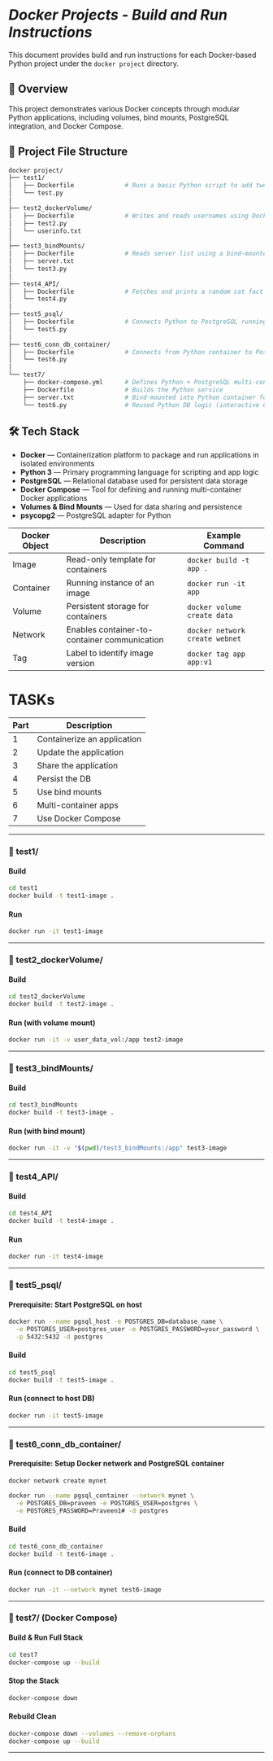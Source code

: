 # _Docker Projects - Build and Run Instructions_

This document provides build and run instructions for each Docker-based Python project under the `docker project` directory.
## 📝 Overview

This project demonstrates various Docker concepts through modular Python applications, including volumes, bind mounts, PostgreSQL integration, and Docker Compose.


## 📂 Project File Structure

```bash
docker project/
├── test1/
│   ├── Dockerfile              # Runs a basic Python script to add two numbers
│   └── test.py
│
├── test2_dockerVolume/
│   ├── Dockerfile              # Writes and reads usernames using Docker volume
│   ├── test2.py
│   └── userinfo.txt
│
├── test3_bindMounts/
│   ├── Dockerfile              # Reads server list using a bind-mounted file
│   ├── server.txt
│   └── test3.py
│
├── test4_API/
│   ├── Dockerfile              # Fetches and prints a random cat fact from an API
│   └── test4.py
│
├── test5_psql/
│   ├── Dockerfile              # Connects Python to PostgreSQL running on host
│   └── test5.py
│
├── test6_conn_db_container/
│   ├── Dockerfile              # Connects from Python container to Postgres container using custom network
│   └── test6.py
│
└── test7/
    ├── docker-compose.yml      # Defines Python + PostgreSQL multi-container app
    ├── Dockerfile              # Builds the Python service
    ├── server.txt              # Bind-mounted into Python container for name logging
    └── test6.py                # Reused Python DB logic (interactive CLI)
```

## 🛠️ Tech Stack

- **Docker** — Containerization platform to package and run applications in isolated environments
- **Python 3** — Primary programming language for scripting and app logic
- **PostgreSQL** — Relational database used for persistent data storage
- **Docker Compose** — Tool for defining and running multi-container Docker applications
- **Volumes & Bind Mounts** — Used for data sharing and persistence
- **psycopg2** — PostgreSQL adapter for Python



| Docker Object | Description                                  | Example Command                |
| ------------- | -------------------------------------------- | ------------------------------ |
| Image         | Read-only template for containers            | `docker build -t app .`        |
| Container     | Running instance of an image                 | `docker run -it app`           |
| Volume        | Persistent storage for containers            | `docker volume create data`    |
| Network       | Enables container-to-container communication | `docker network create webnet` |
| Tag           | Label to identify image version              | `docker tag app app:v1`        |

# TASKs

| Part | Description                     |
|------|---------------------------------|
| 1    | Containerize an application     |
| 2    | Update the application         |
| 3    | Share the application          |
| 4    | Persist the DB                 |
| 5    | Use bind mounts                |
| 6    | Multi-container apps           |
| 7    | Use Docker Compose             |


---

### 📁 test1/

#### Build

```bash
cd test1
docker build -t test1-image .
```

#### Run

```bash
docker run -it test1-image
```

---

### 📁 test2\_dockerVolume/

#### Build

```bash
cd test2_dockerVolume
docker build -t test2-image .
```

#### Run (with volume mount)

```bash
docker run -it -v user_data_vol:/app test2-image
```

---

### 📁 test3\_bindMounts/

#### Build

```bash
cd test3_bindMounts
docker build -t test3-image .
```

#### Run (with bind mount)

```bash
docker run -it -v "$(pwd)/test3_bindMounts:/app" test3-image
```

---

### 📁 test4\_API/

#### Build

```bash
cd test4_API
docker build -t test4-image .
```

#### Run

```bash
docker run -it test4-image
```

---

### 📁 test5\_psql/

#### Prerequisite: Start PostgreSQL on host

```bash
docker run --name pgsql_host -e POSTGRES_DB=database_name \
  -e POSTGRES_USER=postgres_user -e POSTGRES_PASSWORD=your_password \
  -p 5432:5432 -d postgres
```

#### Build

```bash
cd test5_psql
docker build -t test5-image .
```

#### Run (connect to host DB)

```bash
docker run -it test5-image
```

---

### 📁 test6\_conn\_db\_container/

#### Prerequisite: Setup Docker network and PostgreSQL container

```bash
docker network create mynet

docker run --name pgsql_container --network mynet \
  -e POSTGRES_DB=praveen -e POSTGRES_USER=postgres \
  -e POSTGRES_PASSWORD=Praveen1# -d postgres
```

#### Build

```bash
cd test6_conn_db_container
docker build -t test6-image .
```

#### Run (connect to DB container)

```bash
docker run -it --network mynet test6-image
```

---

### 📁 test7/ (Docker Compose)

#### Build & Run Full Stack

```bash
cd test7
docker-compose up --build
```

#### Stop the Stack

```bash
docker-compose down
```

#### Rebuild Clean

```bash
docker-compose down --volumes --remove-orphans
docker-compose up --build
```

---

